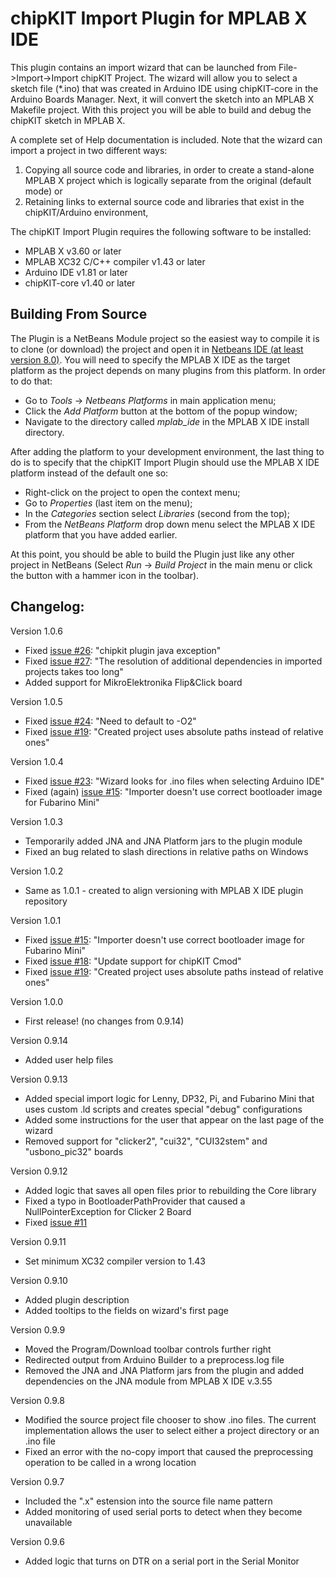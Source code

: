 # chipKIT Import Plugin for MPLAB X IDE
This plugin contains an import wizard that can be launched from File->Import->Import chipKIT Project. 
The wizard will allow you to select a sketch file (*.ino) that was created in Arduino IDE using chipKIT-core in the Arduino Boards Manager. 
Next, it will convert the sketch into an MPLAB X Makefile project. 
With this project you will be able to build and debug the chipKIT sketch in MPLAB X.

A complete set of Help documentation is included. 
Note that the wizard can import a project in two different ways:  
1) Copying all source code and libraries, in order to create a stand-alone MPLAB X project which is logically separate from the original (default mode) or  
2) Retaining links to external source code and libraries that exist in the chipKIT/Arduino environment,

The chipKIT Import Plugin requires the following software to be installed:  
- MPLAB X v3.60 or later
- MPLAB XC32 C/C++ compiler v1.43 or later
- Arduino IDE v1.81 or later
- chipKIT-core v1.40 or later

## Building From Source
The Plugin is a NetBeans Module project so the easiest way to compile it is to clone (or download) the project and open it in [Netbeans IDE (at least version 8.0)](https://netbeans.org/). You will need to specify the MPLAB X IDE as the target platform as the project depends on many plugins from this platform. In order to do that:
- Go to _Tools_ -> _Netbeans Platforms_ in main application menu;
- Click the _Add Platform_ button at the bottom of the popup window;
- Navigate to the directory called _mplab_ide_ in the MPLAB X IDE install directory.

After adding the platform to your development environment, the last thing to do is to specify that the chipKIT Import Plugin should use the MPLAB X IDE platform instead of the default one so:
- Right-click on the project to open the context menu;
- Go to _Properties_ (last item on the menu);
- In the _Categories_ section select _Libraries_ (second from the top);
- From the _NetBeans Platform_ drop down menu select the MPLAB X IDE platform that you have added earlier.

At this point, you should be able to build the Plugin just like any other project in NetBeans (Select _Run_ -> _Build Project_ in the main menu or click the button with a hammer icon in the toolbar).

## Changelog:
Version 1.0.6
- Fixed [issue #26](https://github.com/chipKIT32/chipKIT-importer/issues/26): "chipkit plugin java exception"
- Fixed [issue #27](https://github.com/chipKIT32/chipKIT-importer/issues/27): "The resolution of additional dependencies in imported projects takes too long"
- Added support for MikroElektronika Flip&Click board

Version 1.0.5
- Fixed [issue #24](https://github.com/chipKIT32/chipKIT-importer/issues/24): "Need to default to -O2"
- Fixed [issue #19](https://github.com/chipKIT32/chipKIT-importer/issues/19): "Created project uses absolute paths instead of relative ones"

Version 1.0.4
- Fixed [issue #23](https://github.com/chipKIT32/chipKIT-importer/issues/23): "Wizard looks for .ino files when selecting Arduino IDE"
- Fixed (again) [issue #15](https://github.com/chipKIT32/chipKIT-importer/issues/15): "Importer doesn't use correct bootloader image for Fubarino Mini" 

Version 1.0.3
- Temporarily added JNA and JNA Platform jars to the plugin module
- Fixed an bug related to slash directions in relative paths on Windows

Version 1.0.2
- Same as 1.0.1 - created to align versioning with MPLAB X IDE plugin repository

Version 1.0.1
- Fixed [issue #15](https://github.com/chipKIT32/chipKIT-importer/issues/15): "Importer doesn't use correct bootloader image for Fubarino Mini"
- Fixed [issue #18](https://github.com/chipKIT32/chipKIT-importer/issues/18): "Update support for chipKIT Cmod"
- Fixed [issue #19](https://github.com/chipKIT32/chipKIT-importer/issues/19): "Created project uses absolute paths instead of relative ones"

Version 1.0.0
- First release! (no changes from 0.9.14)

Version 0.9.14
- Added user help files

Version 0.9.13
- Added special import logic for Lenny, DP32, Pi, and Fubarino Mini that uses custom .ld scripts and creates special "debug" configurations
- Added some instructions for the user that appear on the last page of the wizard
- Removed support for "clicker2", "cui32", "CUI32stem" and "usbono_pic32" boards

Version 0.9.12
- Added logic that saves all open files prior to rebuilding the Core library
- Fixed a typo in BootloaderPathProvider that caused a NullPointerException for Clicker 2 Board
- Fixed [issue #11](https://github.com/chipKIT32/chipKIT-importer/issues/11)

Version 0.9.11
- Set minimum XC32 compiler version to 1.43

Version 0.9.10
- Added plugin description
- Added tooltips to the fields on wizard's first page

Version 0.9.9
- Moved the Program/Download toolbar controls further right
- Redirected output from Arduino Builder to a preprocess.log file
- Removed the JNA and JNA Platform jars from the plugin and added dependencies on the JNA module from MPLAB X IDE v.3.55

Version 0.9.8
- Modified the source project file chooser to show .ino files. The current implementation allows the user to select either a project directory or an .ino file
- Fixed an error with the no-copy import that caused the preprocessing operation to be called in a wrong location

Version 0.9.7
- Included the ".x" estension into the source file name pattern
- Added monitoring of used serial ports to detect when they become unavailable

Version 0.9.6
- Added logic that turns on DTR on a serial port in the Serial Monitor
